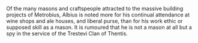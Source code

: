 

Of the many masons and craftspeople attracted to the massive building projects of Metrobius, Albius is noted more for his continual attendance at wine shops and ale houses, and liberal purse, than for his work ethic or supposed skill as a mason. It is rumoured that he is not a mason at all but a spy in the service of the Trestevi Clan of Thentis.

